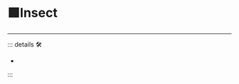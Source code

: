 # 🟩<ekos>Insect</ekos>

---

<!-- =================================================== -->
<!-- =================================================== -->
<!-- =================================================== -->
<!-- =================================================== -->
<!-- =================================================== -->
::: details 🛠

-

:::
